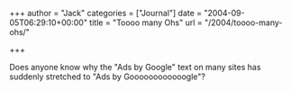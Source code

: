 +++
author = "Jack"
categories = ["Journal"]
date = "2004-09-05T06:29:10+00:00"
title = "Toooo many Ohs"
url = "/2004/toooo-many-ohs/"

+++

Does anyone know why the "Ads by Google" text on many sites has suddenly stretched to "Ads by Goooooooooooogle"?